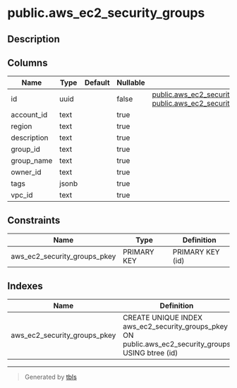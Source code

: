 # public.aws_ec2_security_groups

## Description

## Columns

| Name | Type | Default | Nullable | Children | Parents | Comment |
| ---- | ---- | ------- | -------- | -------- | ------- | ------- |
| id | uuid |  | false | [public.aws_ec2_security_group_ip_permissions](public.aws_ec2_security_group_ip_permissions.md) [public.aws_ec2_security_group_ip_permissions_egresses](public.aws_ec2_security_group_ip_permissions_egresses.md) |  |  |
| account_id | text |  | true |  |  |  |
| region | text |  | true |  |  |  |
| description | text |  | true |  |  |  |
| group_id | text |  | true |  |  |  |
| group_name | text |  | true |  |  |  |
| owner_id | text |  | true |  |  |  |
| tags | jsonb |  | true |  |  |  |
| vpc_id | text |  | true |  |  |  |

## Constraints

| Name | Type | Definition |
| ---- | ---- | ---------- |
| aws_ec2_security_groups_pkey | PRIMARY KEY | PRIMARY KEY (id) |

## Indexes

| Name | Definition |
| ---- | ---------- |
| aws_ec2_security_groups_pkey | CREATE UNIQUE INDEX aws_ec2_security_groups_pkey ON public.aws_ec2_security_groups USING btree (id) |

---

> Generated by [tbls](https://github.com/k1LoW/tbls)
